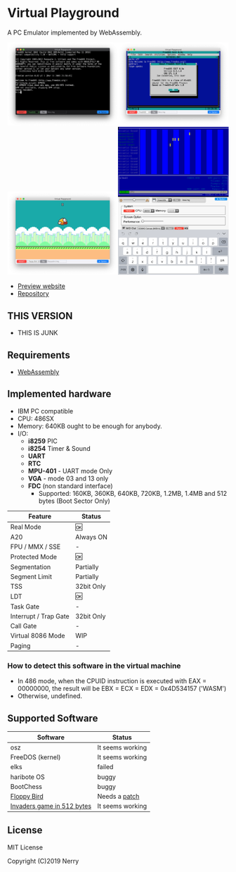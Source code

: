 # Virtual Playground

A PC Emulator implemented by WebAssembly.

<img src="images/ss1.png" width="50%"><img src="images/ss2.png" width="50%">
<img src="images/ss3.png" width="50%"><img src="images/ss4.png" width="50%">

- [Preview website](https://nerry.jp/vpc/)
- [Repository](https://github.com/neri/vpc)

## THIS VERSION

- THIS IS JUNK

## Requirements

- [WebAssembly](https://caniuse.com/#feat=wasm)

## Implemented hardware

- IBM PC compatible
- CPU: 486SX
- Memory: 640KB ought to be enough for anybody.
- I/O:
  - **i8259** PIC
  - **i8254** Timer & Sound
  - **UART**
  - **RTC**
  - **MPU-401** - UART mode Only
  - **VGA** - mode 03 and 13 only
  - **FDC** (non standard interface)
    - Supported: 160KB, 360KB, 640KB, 720KB, 1.2MB, 1.4MB and 512 bytes (Boot Sector Only)

|Feature|Status|
|-|-|
|Real Mode| :ok: |
|A20|Always ON|
|FPU / MMX / SSE| - |
|Protected Mode| :ok: |
|Segmentation| Partially |
|Segment Limit| Partially |
|TSS|32bit Only|
|LDT| :ok: |
|Task Gate| - |
|Interrupt / Trap Gate|32bit Only|
|Call Gate| - |
|Virtual 8086 Mode| WIP |
|Paging| - |

### How to detect this software in the virtual machine

- In 486 mode, when the CPUID instruction is executed with EAX = 00000000, the result will be EBX = ECX = EDX = 0x4D534157 ('WASM')
- Otherwise, undefined.

## Supported Software

|Software|Status|
|-|-|
|osz|It seems working|
|FreeDOS (kernel)|It seems working|
|elks|failed|
|haribote OS|buggy|
|BootChess|buggy|
|[Floppy Bird](https://github.com/icebreaker/floppybird)|Needs a [patch](https://github.com/neri/floppybird/commit/6db932489afd6bbb5bddcdf0185d9f9051914459)|
|[Invaders game in 512 bytes](https://github.com/nanochess/Invaders)|It seems working|

## License

MIT License

Copyright (C)2019 Nerry
